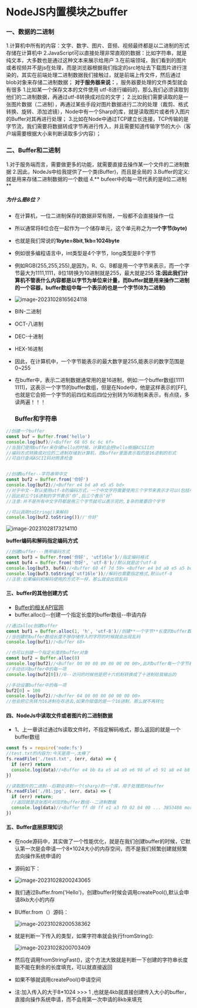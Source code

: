 # NodeJS内置模块之buffer
### 一、数据的二进制
1.计算机中所有的内容：文字、数字、图片、音频、视频最终都是以二进制的形式存储在计算机中
2.JavaScript可以直接处理非常直观的数据：比如字符串，就是纯文本，大多数也是通过这种文本来展示给用户
3.在前端领域，我们看到的图片或者视频并不是js在处理，而是浏览器根据我们指定的src地址去下载图片进行渲染的，其实在前端处理二进制数据我们接触过，就是前端上传文件，然后通过blob对象来存储二进制数据；
**对于服务器来说：**，服务器要处理的文件类型就会有很多
1.比如某一个保存文本的文件使用 utf-8进行编码的，那么我们必须读取到他们的二进制数据，再通过utf-8转换成对应的文字；
2.比如我们需要读取的是一张图片数据（二进制），再通过某些手段对图片数据进行二次的处理（裁剪、格式转换、旋转、添加滤镜），Node中有一个Sharp的库，就是读取图片或者传入图片的Buffer对其再进行处理；
3.比如在Node中通过TCP建立长连接，TCP传输的是字节流，我们需要将数据转成字节再进行传入，并且需要知道传输字节的大小（客户端需要根据大小来判断读取多少内容）；
### 二、Buffer和二进制
1.对于服务端而言，需要做更多的功能，就需要直接去操作某一个文件的二进制数据
2.因此，NodeJs中给我提供了一个类(Buffer)，而且是全局的
3.Buffer的定义:就是用来存储二进制数据的一个数组
4.** bufeer中的每一项代表的是8位二进制**
##### 为什么是8位？
   * 在计算机，一位二进制保存的数据非常有限，一般都不会直接操作一位

   * 所以通常将8位合在一起作为一个储存单元，这个单元称之为**一个字节(byte)**

   * 也就是我们常说的**1byte=8bit**,**1kb=1024byte**

   * 例如很多编程语言中，int类型是4个字节，long类型是8个字节

   * 例如RGB(255,255,255),是因为，R、G、B都是用一个字节来表示，而一个字节最大为1111,1111，8位1转换为10进制就是255，最大就是255
    **注:因此我们计算机不管表什么内容都是以字节为单位来计量，而Buffer就是用来操作二进制的一个容器，buffer数组中每一个表示的也是一个字节(8为二进制)**	

   * ![image-20231028165624118](../../assets/images/buffer1.png)

   * BIN-二进制

   * OCT-八进制

   * DEC-十进制

   * HEX-16进制

   * 因此，在计算机中，一个字节能表示的最大数字是255,能表示的数字范围是0~255

   * 在buffer中，表示二进制数据通常用的是16进制，例如:一个buffer数组[1111 1111]，这表示一个字节的buffer数组，但是在Node中，他是这样表示的[FF],也就是它会把一个字节的前四位和后四位分别转为16进制来表示，有点绕，多读两遍！！！

     ### Buffer和字符串
```javascript
//创建一个buffer
const buf = Buffer.from('hello')
console.log(buf)//<Buffer 68 65 6c 6c 6f>
//当我们使用buffer来存储hello的时候，计算机会把hello根据ACSII的
//编码方式转换成对应的二进制存储到计算机，而buffer里面表示取的是16进制的形式
//可自行查阅ASCII码对照表检查


//创建buffer--字符串带中文
const buf2 = Buffer.from('你好')
console.log(buf2)//<Buffer e4 bd a0 e5 a5 bd>
//对于中文--默认使用utf-8的编码方式，一个中文字符需要使用三个字节来表示才可以(包括中文状态下的符号)
//因此前三个16进制的字节表示‘你’,后三个表示‘好’
//注意:并不是所有中文字符都是用三个字节就可以表示完的,复杂的需要四个字节

//可以调用toString()来解码
console.log(buf2.toString())//'你好'
```

![image-20231028173214110](../../assets/images/buffer2.png)

**buffer编码和解码指定编码方式**
```javascript
//创建buffer---携带编码方式
const buf3 = Buffer.from('你好', 'utf16le')//指定编码格式
const buf4 = Buffer.from('你好', 'utf-8')//默认就是这个utf-8
console.log(buf3, buf4)//<Buffer 60 4f 7d 59> <Buffer e4 bd a0 e5 a5 bd>
console.log(buf3.toString('utf16le'))//解码也需要指定格式,默认utf-8
//注意:如果编码和解码使用的方式不一样，那么就会出现乱码
```
#### 三、buffer的其他创建方式
* [Buffer的相关API官网](https://nodejs.org/docs/latest-v18.x/api/buffer.html)
* buffer.alloc()--创建一个指定长度的buffer数组--申请内存
```javaScript
//通过alloc创建buffer
const buf1 = Buffer.alloc(1, 'h', 'utf-8')//创建**一个字节**长度的buffer数组
//当创建的buffer数组长度不够存储传入的字符的时候就会出现乱码
console.log(buf1)//<Buffer 68>

//也可以创建一个指定长度的buffer对象
const buf2 = Buffer.alloc(8)
console.log(buf2)//<Buffer 00 00 00 00 00 00 00 00>,此时buffer每一个字节都是空的
//手动访问buffer中的每一项
console.log(buf2[0])//0--访问的时候他是把十六机制转换成了十进制给我输出的

//手动设置buffer中的每一项
buf2[0] = 100
console.log(buf2)//<Buffer 64 00 00 00 00 00 00 00>
//他会把它先转为16进制在存进去,如果你赋值的是一个16进制，那么就不再转化
```
#### 四、NodeJs中读取文件或者图片的二进制数据
* 1、上一章讲过通过fs读取文件时，不指定解码格式，那么返回的就是一个buffer数组
```javaScript
const fs = require('node:fs')
//test.txt的内容为:今天是周一,太棒了
fs.readFile('./test.txt', (err, data) => {
  if (err) return
  console.log(data)//<Buffer e4 bb 8a e5 a4 a9 e6 98 af e5 91 a8 e4 b8 80 2c e5 a4 aa e6 a3 92 e4 ba 86>
})

//读取图片的二进制--后期会讲到一个(sharp)的一个库，用于处理图片buffer
fs.readFile('./01.jpg', (err, data) => {
  if (err) return;
  //返回就是这张图片对应的buffer数组--二进制数据
  console.log(data)//<Buffer ff d8 ff e1 a3 f0 02 04 00 ... 3853408 more bytes>
})
```
#### 五、Buffer底层原理知识
* 在node源码中，其实做了一个性能优化，就是在我们创建buffer的时候，它默认第一次是会申请一个8*1024大小的内存空间，而不是我们频繁创建就频繁去向操作系统申请的

* 源码如下：

* ![image-20231028200243065](../../assets/images/buffer3.png)

* 我们通过Buffer.from('Hello')，创建buffer时候会调用createPool(),默认会申请8kb大小的内存

* BUffer.from（）源码：

  ![image-20231028200538362](../../assets/images/buffer4.png)

* 就是判断一下传入的类型，如果字符串就会执行fromString():

  ![image-20231028200703409](../../assets/images/buffer5.png)

* 然后在调用fromStringFast()，这个方法大致就是判断一下创建的字符串长度能不能在剩余的长度填充，可以就直接返回
* 如果不够就调用createPool()申请空间
* 注:加入传入的大于8*1024 >>> 1 ,也就是4kb就直接创建传入大小的buffer，直接向操作系统申请，而不会用第一次申请的8kb来填充
